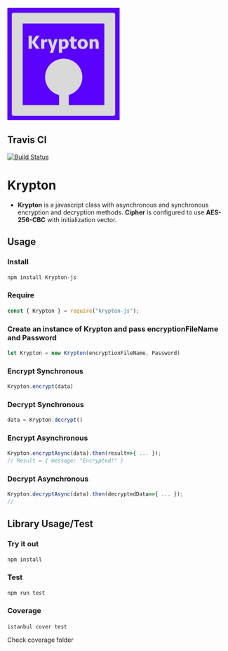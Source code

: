 ![Krypton Icon](https://raw.githubusercontent.com/HydroCarbons/krypton/master/krypton-256.png)

## Travis CI
[![Build Status](https://travis-ci.com/HydroCarbons/krypton.svg?branch=master)](https://travis-ci.com/HydroCarbons/krypton)

# Krypton
- **Krypton** is a javascript class with asynchronous and synchronous encryption and decryption methods. **Cipher** is configured to use **AES-256-CBC** with initialization vector.

## Usage

### Install
` npm install Krypton-js `

### Require
```javascript
const { Krypton } = require("krypton-js");
```
### Create an instance of Krypton and pass encryptionFileName and Password
```javascript
let Krypton = new Krypton(encryptionFileName, Password)
```

### Encrypt Synchronous
```javascript
Krypton.encrypt(data)
```

### Decrypt Synchronous
```javascript
data = Krypton.decrypt()
```

### Encrypt Asynchronous
```javascript
Krypton.encryptAsync(data).then(result=>{ ... });
// Result = { message: "Encrypted!" }
```

### Decrypt Asynchronous
```javascript
Krypton.decryptAsync(data).then(decryptedData=>{ ... });
//
```

## Library Usage/Test
### Try it out
` npm install `

### Test
` npm run test `

### Coverage
` istanbul cover test `

Check coverage folder
